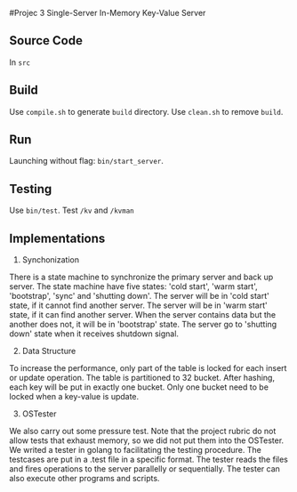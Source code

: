 #Projec 3
Single-Server In-Memory Key-Value Server


## Source Code

In `src`

## Build

Use `compile.sh` to generate `build` directory.
Use `clean.sh` to remove `build`.

## Run

Launching without flag: `bin/start_server`.

## Testing

Use `bin/test`.
Test `/kv` and `/kvman`

## Implementations

1. Synchonization

There is a state machine to synchronize the primary server and back up server.
The state machine have five states: 'cold start', 'warm start', 'bootstrap', 'sync' and 'shutting down'.
The server will be in 'cold start' state, if it cannot find another server.
The server will be in 'warm start' state, if it can find another server.
When the server contains data but the another does not, it will be in 'bootstrap' state.
The server go to 'shutting down' state when it receives shutdown signal.

2. Data Structure

To increase the performance, only part of the table is locked for each insert or update operation.
The table is partitioned to 32 bucket. After hashing, each key will be put in exactly one bucket.
Only one bucket need to be locked when a key-value is update.

3. OSTester

We also carry out some pressure test. Note that the project rubric do not allow tests that exhaust memory, so we did not put them into the OSTester.
We writed a tester in golang to facilitating the testing procedure. 
The testcases are put in a .test file in a specific format. 
The tester reads the files and fires operations to the server parallelly or sequentially.
The tester can also execute other programs and scripts.
